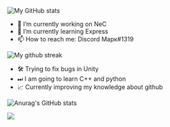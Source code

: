 ![My GitHub stats](https://github-readme-stats.vercel.app/api?username=TrueMajner&show_icons=true&theme=radical&count_private=true)  
  
- 🔭 I’m currently working on NeC  
- 🌱 I’m currently learning Express  
- 📫 How to reach me: Discord Марк#1319  

![My github streak](https://github-readme-streak-stats.herokuapp.com/?user=TrueMajner&theme=midnight-purple)

- 🛠️ Trying to fix bugs in Unity  
- ⏭ I am going to learn C++ and python
- 📈 Currently improving my knowledge about github

![Anurag's GitHub stats](https://github-readme-stats.vercel.app/api?username=anuraghazra&hide=contribs,prs)

![](https://komarev.com/ghpvc/?username=truemajner)

